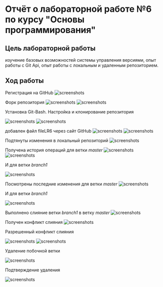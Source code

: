 # Отчёт о лабораторной работе №6 по курсу "Основы программирования"
## Цель лабораторной работы
изучение базовых возможностей системы управления версиями, опыт работы с Git Api, опыт работы с локальным и удаленным репозиторием. 

## Ход работы
Регистрация на GitHub
![screenshots](screenshots/1.png)

Форк репозитория
![screenshots](screenshots/2.png)
![screenshots](screenshots/3.png)

Установка Git-Bash. Настройка и клонирование репозитория

![screenshots](screenshots/4.png)
![screenshots](screenshots/5.png)

добавлен файл fileLR6 через сайт GitHub
![screenshots](screenshots/6.png)
![screenshots](screenshots/7.png)

Подтянуты изменения в локальный репозиторий
![screenshots](screenshots/8.png)

Получена история операций для ветки *master* 
![screenshots](screenshots/9.png)
![screenshots](screenshots/10.png)

И для ветки *branch1*

![screenshots](screenshots/11.png)

Посмотрены последние изменения для ветки *master* 
![screenshots](screenshots/12.png)

И для ветки *branch1*

![screenshots](screenshots/13.png)

Выполнено слияние ветки *branch1* в ветку *master* 
![screenshots](screenshots/14.png)

Получен конфликт слияния
![screenshots](screenshots/15.png)

Разрешенный конфликт слияния

![screenshots](screenshots/16.png)
![screenshots](screenshots/17.png)

Удаление побочной ветки

![screenshots](screenshots/18.png)

Подтверждение удаления

![screenshots](screenshots/19.png)
